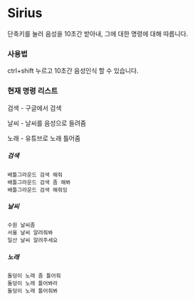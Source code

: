 # Sirius
단축키를 눌러 음성을 10초간 받아내, 그에 대한 명령에 대해 따릅니다.



### 사용법
ctrl+shift 누르고 10초간 음성인식 할 수 있습니다.



### 현재 명령 리스트
검색 - 구글에서 검색

날씨 - 날씨를 음성으로 들려줌

노래 - 유튜브로 노래 틀어줌




##### 검색
```text
배틀그라운드 검색 해줘
배틀그라운드 검색 좀 해봐
배틀그라운드 검색 해줘잉
```


##### 날씨
```text
수원 날씨좀
서울 날씨 알려줘봐
일산 날씨 알려주세요
```


##### 노래
```text
돌덩이 노래 좀 틀어줘
돌덩이 노래 틀어봐라
돌덩이 노래 틀어줘봐
```

